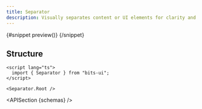 ```yaml
---
title: Separator
description: Visually separates content or UI elements for clarity and organization.
---
```


<script>
	import { APISection, ComponentPreviewV2, SeparatorDemo } from '$lib/components/index.js'
	let { schemas } = $props()
</script>

<ComponentPreviewV2 name="separator-demo" componentName="Separator">

{#snippet preview()}
<SeparatorDemo />
{/snippet}

</ComponentPreviewV2>

## Structure

```svelte
<script lang="ts">
  import { Separator } from "bits-ui";
</script>

<Separator.Root />
```

<APISection {schemas} />
